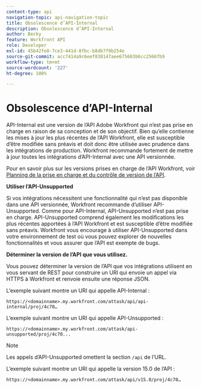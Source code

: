 ```yaml
---
content-type: api
navigation-topic: api-navigation-topic
title: Obsolescence d’API-Internal
description: Obsolescence d’API-Internal
author: Becky
feature: Workfront API
role: Developer
exl-id: 45b42fe8-7ce3-441d-8fbc-b8db7f9b254e
source-git-commit: acc7414a9c6eef838147aee675603b6cc2566fb9
workflow-type: tm+mt
source-wordcount: '227'
ht-degree: 100%

---
```


# Obsolescence d’API-Internal

API-Internal est une version de l’API Adobe Workfront qui n’est pas prise en charge en raison de sa conception et de son objectif. Bien qu’elle contienne les mises à jour les plus récentes de l’API Workfront, elle est susceptible d’être modifiée sans préavis et doit donc être utilisée avec prudence dans les intégrations de production. Workfront recommande fortement de mettre à jour toutes les intégrations d’API-Internal avec une API versionnée.

Pour en savoir plus sur les versions prises en charge de l’API Workfront, voir [Planning de la prise en charge et du contrôle de version de l’API](../../wf-api/api/api-version-support-schedule.md).

**Utiliser l’API-Unsupported**

Si vos intégrations nécessitent une fonctionnalité qui n’est pas disponible dans une API versionnée, Workfront recommande d’utiliser API-Unsupported. Comme pour API-Internal, API-Unsupported n’est pas prise en charge. API-Unsupported comprend également les modifications les plus récentes apportées à l’API Workfront et est susceptible d’être modifiée sans préavis. Workfront vous encourage à utiliser API-Unsupported dans votre environnement de test où vous pouvez explorer de nouvelles fonctionnalités et vous assurer que l’API est exempte de bugs.

**Déterminer la version de l’API que vous utilisez.**

Vous pouvez déterminer la version de l’API que vos intégrations utilisent en vous servant de REST pour construire un URI qui envoie un appel via HTTPS à Workfront et renvoie ensuite une réponse JSON.

L’exemple suivant montre un URI qui appelle API-Internal :

```
https://<domainname>.my.workfront.com/attask/api/api-internal/proj/4c70…
```

L’exemple suivant montre un URI qui appelle API-Unsupported :

```
https://<domainname>.my.workfront.com/attask/api-unsupported/proj/4c70...
```

>[!NOTE]
>
>Les appels d’API-Unsupported omettent la section `/api` de l’URL.

L’exemple suivant montre un URI qui appelle la version 15.0 de l’API :

```
https://<domainname>.my.workfront.com/attask/api/v15.0/proj/4c70…
```
